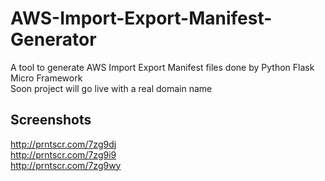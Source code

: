 # AWS-Import-Export-Manifest-Generator
A tool to generate AWS Import Export Manifest files done by Python Flask Micro Framework <br>
Soon project will go live with a real domain name

## Screenshots
http://prntscr.com/7zg9dj <br>
http://prntscr.com/7zg9i9 <br>
http://prntscr.com/7zg9wy <br>

